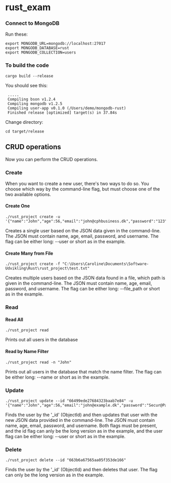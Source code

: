 # rust_exam

### Connect to MongoDB

Run these:
```
export MONGODB_URL=mongodb://localhost:27017
export MONGODB_DATABASE=rust   
export MONGODB_COLLECTION=users
```


### To build the code

```
cargo build --release
```
You should see this:
```
 .....
 Compiling bson v1.2.4
 Compiling mongodb v1.2.5
 Compiling user-app v0.1.0 (/Users/demo/mongodb-rust)
 Finished release [optimized] target(s) in 37.84s
```
Change directory:
```
cd target/release
```

## CRUD operations
Now you can perform the CRUD operations.


### Create

When you want to create a new user, there's two ways to do so. You choose which way by the command-line flag, but must choose one of the two available options.

#### Create One
```
./rust_project create -u '{"name":"John","age":56,"email":"john@cphbusiness.dk","password":"123","username":"johnny"}'
```
Creates a single user based on the JSON data given in the command-line. The JSON must contain name, age, email, password, and username. The flag can be either long: --user or short as in the example.

#### Create Many from File
```
./rust_project create -f "C:\Users\Caroline\Documents\Software-Udvikling\Rust\rust_project\test.txt"

```
Creates multiple users based on the JSON data found in a file, which path is given in the command-line. The JSON must contain name, age, email, password, and username. The flag can be either long: --file_path or short as in the example.

### Read

#### Read All
```
./rust_project read
```
Prints out all users in the database

#### Read by Name Filter
```
./rust_project read -n "John"
```
Prints out all users in the database that match the name filter. The flag can be either long: --name or short as in the example.

### Update
```
./rust_project update --id "66499ede27684323baab7e84" -u '{"name":"John","age":56,"email":"john@example.dk","password":"Secur@Pass398","username":"johnny"}'

```
Finds the user by the '_id' (ObjectId) and then updates that user with the new JSON data provided in the command-line. The JSON must contain name, age, email, password, and username. Both flags must be present, and the id flag can anly be the long version as in the example, and the user flag can be either long: --user or short as in the example.

### Delete
```
./rust_project delete --id "663b6a67565aa05f353de166"
```
Finds the user by the '_id' (ObjectId) and then deletes that user. The flag can only be the long version as in the example.






